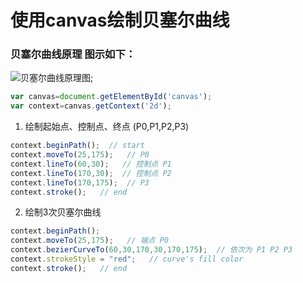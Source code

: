 # 使用canvas绘制贝塞尔曲线 


### 贝塞尔曲线原理 图示如下：

![贝塞尔曲线原理图]("https://raw.githubusercontent.com/nixinyudada/beziercurve/master/img/biziercurve.png");


```javascript
var canvas=document.getElementById('canvas');
var context=canvas.getContext('2d');
```

1. 绘制起始点、控制点、终点 (P0,P1,P2,P3)	

```javascript
context.beginPath();  // start
context.moveTo(25,175);   // P0
context.lineTo(60,30);   // 控制点 P1
context.lineTo(170,30);  // 控制点 P2
context.lineTo(170,175);  // P3
context.stroke();   // end
```

2. 绘制3次贝塞尔曲线

```javascript
context.beginPath(); 
context.moveTo(25,175);   // 端点 P0
context.bezierCurveTo(60,30,170,30,170,175);  // 依次为 P1 P2 P3 
context.strokeStyle = "red";   // curve's fill color
context.stroke();   // end
```

